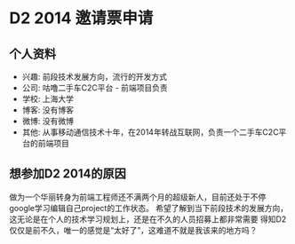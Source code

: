 # D2 2014 邀请票申请

## 个人资料

- 兴趣: 前段技术发展方向，流行的开发方式
- 公司: 咕噜二手车C2C平台 - 前端项目负责
- 学校: 上海大学
- 博客: 没有博客
- 微博: 没有微博
- 其他: 从事移动通信技术十年，在2014年转战互联网，负责一个二手车C2C平台的前端项目

## 想参加D2 2014的原因

做为一个华丽转身为前端工程师还不满两个月的超级新人，目前还处于不停google学习编辑自己project的工作状态。
希望了解到当下前段技术的发展方向，这无论是在个人的技术学习规划上，还是在不久的人员招募上都非常需要
得知D2仅仅是前不久，唯一的感觉是“太好了”，这难道不就是我该来的地方吗？